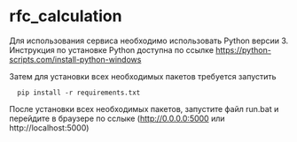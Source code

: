 # rfc_calculation

Для использования сервиса необходимо использовать Python версии 3. Инструкция по установке Python доступна по ссылке https://python-scripts.com/install-python-windows

Затем для установки всех необходимых пакетов требуется запустить

```
  pip install -r requirements.txt
```

После установки всех необходимых пакетов, запустите файл run.bat и перейдите в браузере по сслыке (http://0.0.0.0:5000 или http://localhost:5000)
